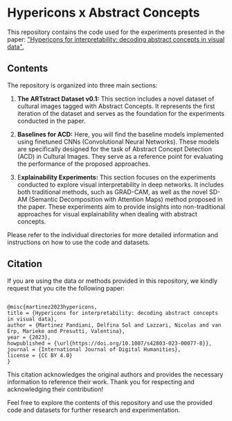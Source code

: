 # Hypericons x Abstract Concepts

This repository contains the code used for the experiments presented in the paper: ["Hypericons for interpretability: decoding abstract concepts in visual data".](https://link.springer.com/article/10.1007/s42803-023-00077-8)

## Contents
The repository is organized into three main sections:

1. **The ARTstract Dataset v0.1:** This section includes a novel dataset of cultural images tagged with Abstract Concepts. It represents the first iteration of the dataset and serves as the foundation for the experiments conducted in the paper.


2. **Baselines for ACD:** Here, you will find the baseline models implemented using finetuned CNNs (Convolutional Neural Networks). These models are specifically designed for the task of Abstract Concept Detection (ACD) in Cultural Images. They serve as a reference point for evaluating the performance of the proposed approaches.


3. E**xplainability Experiments:** This section focuses on the experiments conducted to explore visual interpretability in deep networks. It includes both traditional methods, such as GRAD-CAM, as well as the novel SD-AM (Semantic Decomposition with Attention Maps) method proposed in the paper. These experiments aim to provide insights into non-traditional approaches for visual explainability when dealing with abstract concepts.

Please refer to the individual directories for more detailed information and instructions on how to use the code and datasets.

## Citation

If you are using the data or methods provided in this repository, we kindly request that you cite the following paper:




```

@misc{martinez2023hypericons,
title = {Hypericons for interpretability: decoding abstract concepts in visual data},
author = {Martinez Pandiani, Delfina Sol and Lazzari, Nicolas and van Erp, Marieke and Presutti, Valentina},
year = {2023},
howpublished = {\url{https://doi.org/10.1007/s42803-023-00077-8}},
journal = {International Journal of Digital Humanities},
license = {CC BY 4.0}
}
```
This citation acknowledges the original authors and provides the necessary information to reference their work. Thank you for respecting and acknowledging their contribution!

Feel free to explore the contents of this repository and use the provided code and datasets for further research and experimentation.
